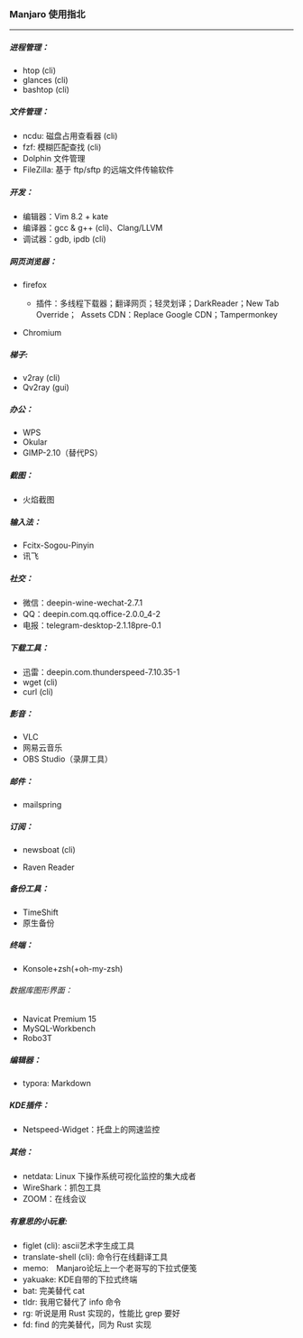 ### Manjaro 使用指北

---

##### 进程管理：

- htop (cli)
- glances (cli)
- bashtop (cli)



##### 文件管理：

- ncdu:	磁盘占用查看器 (cli)
- fzf:    模糊匹配查找 (cli)
- Dolphin 文件管理
- FileZilla: 基于 ftp/sftp 的远端文件传输软件



##### 开发：

- 编辑器：Vim 8.2 + kate
- 编译器：gcc & g++ (cli)、Clang/LLVM
- 调试器：gdb, ipdb (cli)



##### 网页浏览器：

- firefox

  - 插件：多线程下载器；翻译网页；轻灵划译；DarkReader；New Tab Override；
    ​			Assets CDN：Replace Google CDN；Tampermonkey
- Chromium



##### 梯子:

- v2ray (cli)
- Qv2ray (gui)



##### 办公：

- WPS
- Okular
- GIMP-2.10（替代PS）



##### 截图：

- 火焰截图



##### 输入法：

- Fcitx-Sogou-Pinyin
- 讯飞



##### 社交：

- 微信：deepin-wine-wechat-2.7.1
- QQ：deepin.com.qq.office-2.0.0_4-2
- 电报：telegram-desktop-2.1.18pre-0.1



##### 下载工具：

- 迅雷：deepin.com.thunderspeed-7.10.35-1
- wget (cli)
- curl (cli)



##### 影音：

- VLC
- 网易云音乐
- OBS Studio（录屏工具）



##### 邮件：

- mailspring



##### 订阅：

- newsboat (cli)

- Raven Reader


##### 备份工具：

- TimeShift
- 原生备份



##### 终端：

- Konsole+zsh(+oh-my-zsh)



###### 数据库图形界面：

- Navicat Premium 15
- MySQL-Workbench
- Robo3T



##### 编辑器：

- typora:    Markdown



##### KDE插件：

- Netspeed-Widget：托盘上的网速监控



##### 其他：

- netdata: Linux 下操作系统可视化监控的集大成者
- WireShark：抓包工具
- ZOOM：在线会议



##### 有意思的小玩意:

- figlet (cli):	ascii艺术字生成工具
- translate-shell (cli):    命令行在线翻译工具
- memo:　Manjaro论坛上一个老哥写的下拉式便笺
- yakuake:    KDE自带的下拉式终端
- bat:  完美替代 cat
- tldr: 我用它替代了 info 命令
- rg: 听说是用 Rust 实现的，性能比 grep 要好
- fd: find 的完美替代，同为 Rust 实现

